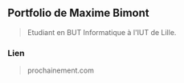 ## Portfolio de Maxime Bimont

>Etudiant en BUT Informatique à l'IUT de Lille.

### Lien 

>prochainement.com
